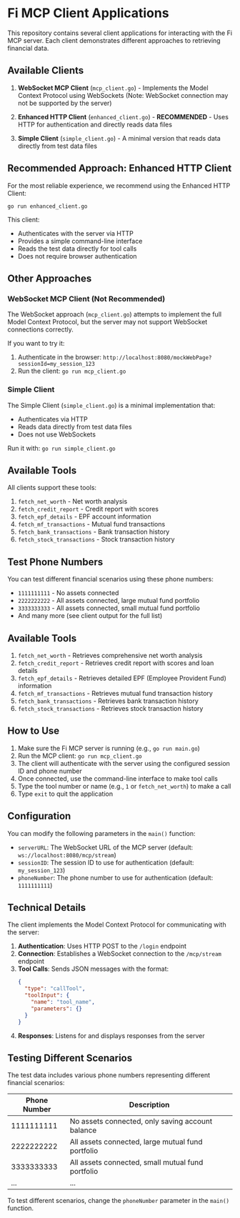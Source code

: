 # Fi MCP Client Applications

This repository contains several client applications for interacting with the Fi MCP server. Each client demonstrates different approaches to retrieving financial data.

## Available Clients

1. **WebSocket MCP Client** (`mcp_client.go`) - Implements the Model Context Protocol using WebSockets (Note: WebSocket connection may not be supported by the server)

2. **Enhanced HTTP Client** (`enhanced_client.go`) - **RECOMMENDED** - Uses HTTP for authentication and directly reads data files

3. **Simple Client** (`simple_client.go`) - A minimal version that reads data directly from test data files

## Recommended Approach: Enhanced HTTP Client

For the most reliable experience, we recommend using the Enhanced HTTP Client:

```
go run enhanced_client.go
```

This client:
- Authenticates with the server via HTTP
- Provides a simple command-line interface
- Reads the test data directly for tool calls
- Does not require browser authentication

## Other Approaches

### WebSocket MCP Client (Not Recommended)
The WebSocket approach (`mcp_client.go`) attempts to implement the full Model Context Protocol, but the server may not support WebSocket connections correctly.

If you want to try it:
1. Authenticate in the browser: `http://localhost:8080/mockWebPage?sessionId=my_session_123`
2. Run the client: `go run mcp_client.go`

### Simple Client
The Simple Client (`simple_client.go`) is a minimal implementation that:
- Authenticates via HTTP
- Reads data directly from test data files
- Does not use WebSockets

Run it with: `go run simple_client.go`

## Available Tools

All clients support these tools:
1. `fetch_net_worth` - Net worth analysis
2. `fetch_credit_report` - Credit report with scores
3. `fetch_epf_details` - EPF account information
4. `fetch_mf_transactions` - Mutual fund transactions
5. `fetch_bank_transactions` - Bank transaction history
6. `fetch_stock_transactions` - Stock transaction history

## Test Phone Numbers

You can test different financial scenarios using these phone numbers:
- `1111111111` - No assets connected
- `2222222222` - All assets connected, large mutual fund portfolio
- `3333333333` - All assets connected, small mutual fund portfolio
- And many more (see client output for the full list)

## Available Tools

1. `fetch_net_worth` - Retrieves comprehensive net worth analysis
2. `fetch_credit_report` - Retrieves credit report with scores and loan details
3. `fetch_epf_details` - Retrieves detailed EPF (Employee Provident Fund) information
4. `fetch_mf_transactions` - Retrieves mutual fund transaction history
5. `fetch_bank_transactions` - Retrieves bank transaction history
6. `fetch_stock_transactions` - Retrieves stock transaction history

## How to Use

1. Make sure the Fi MCP server is running (e.g., `go run main.go`)
2. Run the MCP client: `go run mcp_client.go`
3. The client will authenticate with the server using the configured session ID and phone number
4. Once connected, use the command-line interface to make tool calls
5. Type the tool number or name (e.g., `1` or `fetch_net_worth`) to make a call
6. Type `exit` to quit the application

## Configuration

You can modify the following parameters in the `main()` function:

- `serverURL`: The WebSocket URL of the MCP server (default: `ws://localhost:8080/mcp/stream`)
- `sessionID`: The session ID to use for authentication (default: `my_session_123`)
- `phoneNumber`: The phone number to use for authentication (default: `1111111111`)

## Technical Details

The client implements the Model Context Protocol for communicating with the server:

1. **Authentication**: Uses HTTP POST to the `/login` endpoint
2. **Connection**: Establishes a WebSocket connection to the `/mcp/stream` endpoint
3. **Tool Calls**: Sends JSON messages with the format:
   ```json
   {
     "type": "callTool",
     "toolInput": {
       "name": "tool_name",
       "parameters": {}
     }
   }
   ```
4. **Responses**: Listens for and displays responses from the server

## Testing Different Scenarios

The test data includes various phone numbers representing different financial scenarios:

| Phone Number | Description |
|-------------|-------------|
| 1111111111 | No assets connected, only saving account balance |
| 2222222222 | All assets connected, large mutual fund portfolio |
| 3333333333 | All assets connected, small mutual fund portfolio |
| ... | ... |

To test different scenarios, change the `phoneNumber` parameter in the `main()` function.
